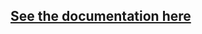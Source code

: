 ## [See the documentation here](https://github.com/AsserElfeki/SpaceInvaders-game_cpp/blob/main/Project/pesentation.pdf)
